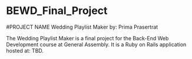 BEWD_Final_Project
==================

#PROJECT NAME
Wedding Playlist Maker
by: Prima Prasertrat

The Wedding Playlist Maker is a final project for the Back-End Web Development course at General Assembly.
It is a Ruby on Rails application hosted at: TBD.
